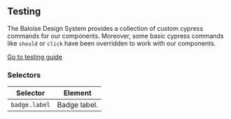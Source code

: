 ## Testing

The Baloise Design System provides a collection of custom cypress commands for our components. Moreover, some basic cypress commands like `should` or `click` have been overridden to work with our components.

<a class="sb-unstyled button is-primary" href="../?path=/docs/development-testing--documentation">Go to testing guide</a>

<!-- START: human documentation -->



<!-- END: human documentation -->


### Selectors

| Selector      | Element      |
| ------------- | ------------ |
| `badge.label` | Badge label. |

